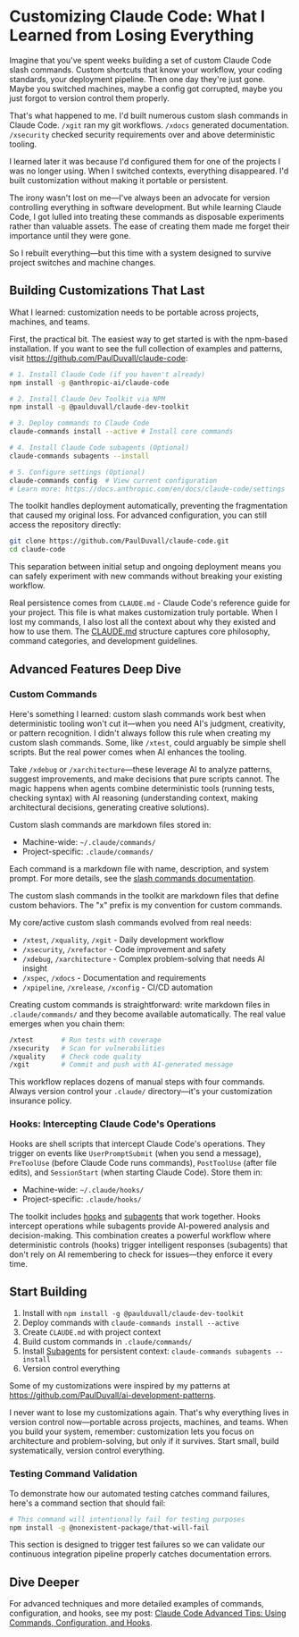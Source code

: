 # Customizing Claude Code: What I Learned from Losing Everything

Imagine that you've spent weeks building a set of custom Claude Code slash commands. Custom shortcuts that know your workflow, your coding standards, your deployment pipeline. Then one day they're just gone. Maybe you switched machines, maybe a config got corrupted, maybe you just forgot to version control them properly. 

That's what happened to me. I'd built numerous custom slash commands in Claude Code. `/xgit` ran my git workflows. `/xdocs` generated documentation. `/xsecurity` checked security requirements over and above deterministic tooling.

I learned later it was because I'd configured them for one of the projects I was no longer using. When I switched contexts, everything disappeared. I'd built customization without making it portable or persistent.

The irony wasn't lost on me—I've always been an advocate for version controlling everything in software development. But while learning Claude Code, I got lulled into treating these commands as disposable experiments rather than valuable assets. The ease of creating them made me forget their importance until they were gone.

So I rebuilt everything—but this time with a system designed to survive project switches and machine changes.

## Building Customizations That Last

What I learned: customization needs to be portable across projects, machines, and teams.

First, the practical bit. The easiest way to get started is with the npm-based installation. If you want to see the full collection of examples and patterns, visit https://github.com/PaulDuvall/claude-code:

```bash
# 1. Install Claude Code (if you haven't already)
npm install -g @anthropic-ai/claude-code

# 2. Install Claude Dev Toolkit via NPM
npm install -g @paulduvall/claude-dev-toolkit

# 3. Deploy commands to Claude Code
claude-commands install --active # Install core commands

# 4. Install Claude Code subagents (Optional)
claude-commands subagents --install

# 5. Configure settings (Optional)
claude-commands config  # View current configuration
# Learn more: https://docs.anthropic.com/en/docs/claude-code/settings
```

The toolkit handles deployment automatically, preventing the fragmentation that caused my original loss. For advanced configuration, you can still access the repository directly:

```bash
git clone https://github.com/PaulDuvall/claude-code.git
cd claude-code
```

This separation between initial setup and ongoing deployment means you can safely experiment with new commands without breaking your existing workflow.

Real persistence comes from `CLAUDE.md` - Claude Code's reference guide for your project. This file is what makes customization truly portable. When I lost my commands, I also lost all the context about why they existed and how to use them. The [CLAUDE.md](https://www.anthropic.com/engineering/claude-code-best-practices) structure captures core philosophy, command categories, and development guidelines.  

## Advanced Features Deep Dive

### Custom Commands

Here's something I learned: custom slash commands work best when deterministic tooling won't cut it—when you need AI's judgment, creativity, or pattern recognition. I didn't always follow this rule when creating my custom slash commands. Some, like `/xtest`, could arguably be simple shell scripts. But the real power comes when AI enhances the tooling.

Take `/xdebug` or `/xarchitecture`—these leverage AI to analyze patterns, suggest improvements, and make decisions that pure scripts cannot. The magic happens when agents combine deterministic tools (running tests, checking syntax) with AI reasoning (understanding context, making architectural decisions, generating creative solutions).

Custom slash commands are markdown files stored in:
- Machine-wide: `~/.claude/commands/`
- Project-specific: `.claude/commands/`

Each command is a markdown file with name, description, and system prompt. For more details, see the [slash commands documentation](https://docs.anthropic.com/en/docs/claude-code/slash-commands).

The custom slash commands in the toolkit are markdown files that define custom behaviors. The "x" prefix is my convention for custom commands.

My core/active custom slash commands evolved from real needs:
- `/xtest`, `/xquality`, `/xgit` - Daily development workflow
- `/xsecurity`, `/xrefactor` - Code improvement and safety
- `/xdebug`, `/xarchitecture` - Complex problem-solving that needs AI insight
- `/xspec`, `/xdocs` - Documentation and requirements
- `/xpipeline`, `/xrelease`, `/xconfig` - CI/CD automation

Creating custom commands is straightforward: write markdown files in `.claude/commands/` and they become available automatically. The real value emerges when you chain them:

```bash
/xtest       # Run tests with coverage
/xsecurity   # Scan for vulnerabilities  
/xquality    # Check code quality
/xgit        # Commit and push with AI-generated message
```

This workflow replaces dozens of manual steps with four commands. Always version control your `.claude/` directory—it's your customization insurance policy.

### Hooks: Intercepting Claude Code's Operations

Hooks are shell scripts that intercept Claude Code's operations. They trigger on events like `UserPromptSubmit` (when you send a message), `PreToolUse` (before Claude Code runs commands), `PostToolUse` (after file edits), and `SessionStart` (when starting Claude Code). Store them in:
- Machine-wide: `~/.claude/hooks/`
- Project-specific: `.claude/hooks/`

The toolkit includes [hooks](https://docs.anthropic.com/en/docs/claude-code/hooks) and [subagents](https://docs.anthropic.com/en/docs/claude-code/sub-agents) that work together. Hooks intercept operations while subagents provide AI-powered analysis and decision-making. This combination creates a powerful workflow where deterministic controls (hooks) trigger intelligent responses (subagents) that don't rely on AI remembering to check for issues—they enforce it every time.

## Start Building

1. Install with `npm install -g @paulduvall/claude-dev-toolkit`
2. Deploy commands with `claude-commands install --active`
3. Create `CLAUDE.md` with project context
4. Build custom commands in `.claude/commands/`
5. Install [Subagents](https://docs.anthropic.com/en/docs/claude-code/sub-agents) for persistent context: `claude-commands subagents --install`
6. Version control everything

Some of my customizations were inspired by my patterns at https://github.com/PaulDuvall/ai-development-patterns. 

I never want to lose my customizations again. That's why everything lives in version control now—portable across projects, machines, and teams. When you build your system, remember: customization lets you focus on architecture and problem-solving, but only if it survives. Start small, build systematically, version control everything.

### Testing Command Validation

To demonstrate how our automated testing catches command failures, here's a command section that should fail:

```bash
# This command will intentionally fail for testing purposes
npm install -g @nonexistent-package/that-will-fail
```

This section is designed to trigger test failures so we can validate our continuous integration pipeline properly catches documentation errors.

## Dive Deeper

For advanced techniques and more detailed examples of commands, configuration, and hooks, see my post: [Claude Code Advanced Tips: Using Commands, Configuration, and Hooks](https://www.paulmduvall.com/claude-code-advanced-tips-using-commands-configuration-and-hooks/).